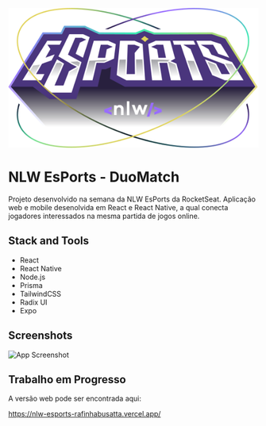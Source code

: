 
![Logo](/web/src/assets/logo.svg)


# NLW EsPorts - DuoMatch

Projeto desenvolvido na semana da NLW EsPorts da RocketSeat. Aplicação web e mobile desenolvida em React e React Native, a qual conecta jogadores interessados na mesma partida de jogos online.




## Stack and Tools

- React
- React Native
- Node.js
- Prisma
- TailwindCSS
- Radix UI
- Expo



## Screenshots

![App Screenshot](/rafinhabusatta/nlw-esports/blob/main/web/src/assets/nlw-esports-web-screen.png)


## Trabalho em Progresso
A versão web pode ser encontrada aqui:

https://nlw-esports-rafinhabusatta.vercel.app/
